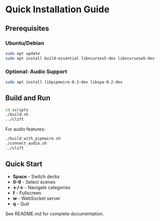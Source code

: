 # Quick Installation Guide

## Prerequisites

### Ubuntu/Debian
```bash
sudo apt update
sudo apt install build-essential libncurses5-dev libncursesw5-dev
```

### Optional: Audio Support
```bash
sudo apt install libpipewire-0.3-dev libspa-0.2-dev
```

## Build and Run

```bash
cd scripts
./build.sh
../clift
```

For audio features:
```bash
./build_with_pipewire.sh
./connect_audio.sh
../clift
```

## Quick Start

- **Space** - Switch decks
- **0-9** - Select scenes
- **←/→** - Navigate categories  
- **f** - Fullscreen
- **w** - WebSocket server
- **q** - Quit

See README.md for complete documentation.